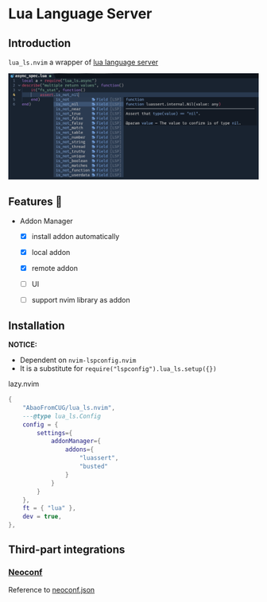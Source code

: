 # Lua Language Server

## Introduction

`lua_ls.nvim` a wrapper of [lua language server](https://github.com/luals/lua-language-server)

![show case](./doc/luassert_and_busted.png)

## Features 🌟
- Addon Manager
  - [x] install addon automatically
  - [x] local addon
  - [x] remote addon
  - [ ] UI
  - [ ] support nvim library as addon




## Installation
**NOTICE:**
* Dependent on `nvim-lspconfig.nvim`
* It is a substitute for `require("lspconfig").lua_ls.setup({})`

lazy.nvim

```lua
{
    "AbaoFromCUG/lua_ls.nvim",
    ---@type lua_ls.Config
    config = {
        settings={
            addonManager={
                addons={
                    "luassert",
                    "busted"
                }
            }
        }
    },
    ft = { "lua" },
    dev = true,
},
```


## Third-part integrations

### [Neoconf](https://github.com/folke/neoconf.nvim)


Reference to [neoconf.json](./.neoconf.json)
